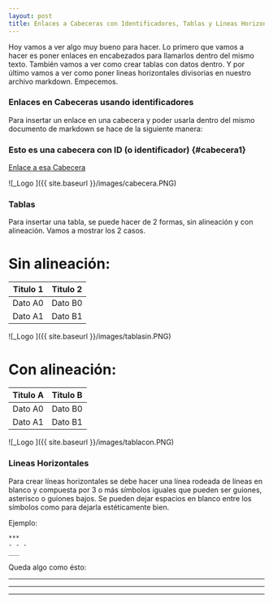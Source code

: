 ```yaml
---
layout: post
title: Enlaces a Cabeceras con Identificadores, Tablas y Lineas Horizontales
---
```


Hoy vamos a ver algo muy bueno para hacer. Lo primero que vamos a hacer es poner enlaces en encabezados para llamarlos dentro del mismo texto.
También vamos a ver como crear tablas con datos dentro. Y por último vamos a ver como poner lineas horizontales divisorias en nuestro archivo markdown.
Empecemos.

### Enlaces en Cabeceras usando identificadores
Para insertar un enlace en una cabecera y poder usarla dentro del mismo documento de markdown se hace de la siguiente manera:

### Esto es una cabecera con ID (o identificador) {#cabecera1}

[Enlace a esa Cabecera](#cabecera1)

![_Logo ]({{ site.baseurl }}/images/cabecera.PNG)

### Tablas
Para insertar una tabla, se puede hacer de 2 formas, sin alineación y con alineación. Vamos a mostrar los 2 casos.

# Sin alineación:

Titulo 1 | Titulo 2
-- | --
Dato A0 | Dato B0
Dato A1 | Dato B1

![_Logo ]({{ site.baseurl }}/images/tablasin.PNG)

# Con alineación:

| Titulo A   | Titulo B  |
| ---------- | --------- |
| Dato A0    | Dato B0   |
| Dato A1    | Dato B1   |

![_Logo ]({{ site.baseurl }}/images/tablacon.PNG)

### Lineas Horizontales
Para crear líneas horizontales se debe hacer una línea rodeada de líneas en blanco y compuesta por 3 o más símbolos iguales que pueden ser guiones, asterisco o guiones bajos.
Se pueden dejar espacios en blanco entre los símbolos como para dejarla estéticamente bien.

Ejemplo:

```
***
- - -
___
```
Queda algo como ésto:

***

- - -

___

